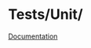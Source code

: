 # Tests/Unit/

[Documentation](https://docs.typo3.org/m/typo3/reference-coreapi/10.4/en-us/Testing/WritingUnit.html)